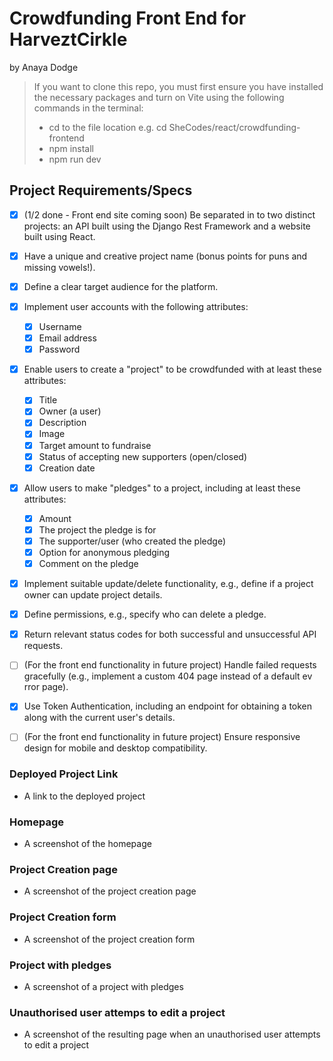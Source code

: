 # Crowdfunding Front End for HarveztCirkle
by Anaya Dodge

> If you want to clone this repo, you must first ensure you have installed the necessary packages and turn on Vite using the following commands in the terminal:
> - cd to the file location e.g. cd SheCodes/react/crowdfunding-frontend
> - npm install
> - npm run dev

## Project Requirements/Specs
- [x] (1/2 done - Front end site coming soon) Be separated in to two distinct projects: an API built using the Django Rest Framework and a website built using React.
- [x] Have a unique and creative project name (bonus points for puns and missing vowels!).
- [x] Define a clear target audience for the platform.
- [x] Implement user accounts with the following attributes:
    - [x] Username
    - [x] Email address
    - [x] Password
- [x] Enable users to create a "project" to be crowdfunded with at least these attributes:
    - [x] Title
    - [x] Owner (a user)
    - [x] Description
    - [x] Image
    - [x] Target amount to fundraise
    - [x] Status of accepting new supporters (open/closed)
    - [x] Creation date
- [x] Allow users to make "pledges" to a project, including at least these attributes:
    - [x] Amount
    - [x] The project the pledge is for
    - [x] The supporter/user (who created the pledge)
    - [x] Option for anonymous pledging
    - [x] Comment on the pledge
- [x] Implement suitable update/delete functionality, e.g., define if a project owner can update project details.
- [x] Define permissions, e.g., specify who can delete a pledge.
- [x] Return relevant status codes for both successful and unsuccessful API requests.
- [ ] (For the front end functionality in future project) Handle failed requests gracefully (e.g., implement a custom 404 page instead of a default ev rror page).
- [x] Use Token Authentication, including an endpoint for obtaining a token along with the current user's details.
- [ ] (For the front end functionality in future project) Ensure responsive design for mobile and desktop compatibility.


### Deployed Project Link

- A link to the deployed project

### Homepage

- A screenshot of the homepage

### Project Creation page

- A screenshot of the project creation page

### Project Creation form

- A screenshot of the project creation form

### Project with pledges

- A screenshot of a project with pledges

### Unauthorised user attemps to edit a project

- A screenshot of the resulting page when an unauthorised user attempts to edit a project